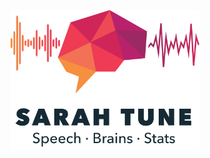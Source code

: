 ---
---

<p align="center">
  <img src="/assets/img/logo2.png" title="SARAH TUNE" width="60%" height="60%" />
</p>






